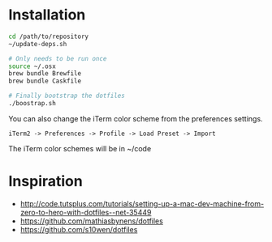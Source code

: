 # Installation
```bash
cd /path/to/repository
~/update-deps.sh

# Only needs to be run once
source ~/.osx
brew bundle Brewfile
brew bundle Caskfile

# Finally bootstrap the dotfiles
./boostrap.sh
```

You can also change the iTerm color scheme from the preferences settings.
```
iTerm2 -> Preferences -> Profile -> Load Preset -> Import
```

The iTerm color schemes will be in ~/code

# Inspiration
* http://code.tutsplus.com/tutorials/setting-up-a-mac-dev-machine-from-zero-to-hero-with-dotfiles--net-35449
* https://github.com/mathiasbynens/dotfiles
* https://github.com/s10wen/dotfiles
